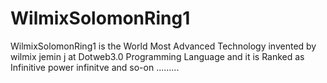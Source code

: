 # WilmixSolomonRing1
WilmixSolomonRing1  is  the  World  Most  Advanced  Technology   invented  by  wilmix  jemin j  at  Dotweb3.0 Programming Language and  it  is   Ranked  as  Infinitive  power  infinitve  and  so-on  .........

